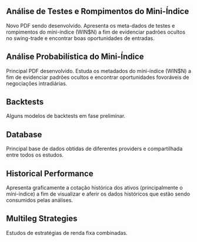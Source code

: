 ## Análise de Testes e Rompimentos do Mini-Índice
Novo PDF sendo desenvolvido. Apresenta os meta-dados de testes e rompimentos do míni-índice (WIN$N) a fim de evidenciar padrões ocultos no swing-trade e encontrar boas oportunidades de entradas.

## Análise Probabilística do Mini-Índice
Principal PDF desenvolvido. Estuda os metadados do míni-índice (WIN$N) a fim de evidenciar padrões ocultos e encontrar oportunidades fovoráveis de negociações intradiárias.

## Backtests
Alguns modelos de backtests em fase preliminar.

## Database
Principal base de dados obtidas de diferentes providers e compartilhada entre todos os estudos. 

## Historical Performance
Apresenta graficamente a cotação histórica dos ativos (principalmente o míni-índice) a fim de visualizar e aferir os dados históricos que estão sendo consumidos pelas análises.

## Multileg Strategies
Estudos de estratégias de renda fixa combinadas.
